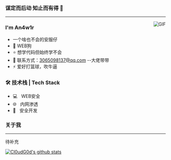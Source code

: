 ### 谋定而后动 知止而有得 🧐
---
<img align="right" alt="GIF" src="https://raw.githubusercontent.com/JoeyBling/JoeyBling/master/pic/pusheencode.gif" />

### I'm An4w1r

- 一个啥也不会的安服仔
- 🌱 WEB狗
- ⭐ 想学代码但始终学不会
- 💬 联系方式：3065098137@qq.com  --大佬带带
- ⚡ 爱好打篮球，吹牛逼


### 🛠 技术栈 | Tech Stack
- 💻 &#160; WEB安全
- 🌐 &#160; 内网渗透
- 🔧 &#160; 安全开发


### 关于我
---
待补充

[![Cl0udG0d's github stats](https://github-readme-stats.vercel.app/api?username=An4w1r)](https://github.com/anuraghazra/github-readme-stats)
